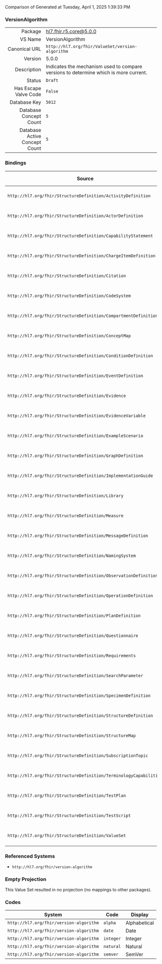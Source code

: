 Comparison of 
Generated at Tuesday, April 1, 2025 1:39:33 PM

### VersionAlgorithm

|      |     |
| ---: | --- |
| Package | hl7.fhir.r5.core@5.0.0 |
| VS Name | VersionAlgorithm |
| Canonical URL | `http://hl7.org/fhir/ValueSet/version-algorithm` |
| Version | 5.0.0 |
| Description | Indicates the mechanism used to compare versions to determine which is more current. |
| Status | `Draft` |
| Has Escape Valve Code | `False` |
| Database Key | `5012` |
| Database Concept Count | `5` |
| Database Active Concept Count | `5` |
### Bindings

| Source | Element | Binding | Strength | Element Short |
| ------ | ------- | ------- | -------- | ------------- |
| `http://hl7.org/fhir/StructureDefinition/ActivityDefinition` | `ActivityDefinition.versionAlgorithm[x]` | `http://hl7.org/fhir/ValueSet/version-algorithm` | `Extensible` | How to compare versions |
| `http://hl7.org/fhir/StructureDefinition/ActorDefinition` | `ActorDefinition.versionAlgorithm[x]` | `http://hl7.org/fhir/ValueSet/version-algorithm` | `Extensible` | How to compare versions |
| `http://hl7.org/fhir/StructureDefinition/CapabilityStatement` | `CapabilityStatement.versionAlgorithm[x]` | `http://hl7.org/fhir/ValueSet/version-algorithm` | `Extensible` | How to compare versions |
| `http://hl7.org/fhir/StructureDefinition/ChargeItemDefinition` | `ChargeItemDefinition.versionAlgorithm[x]` | `http://hl7.org/fhir/ValueSet/version-algorithm` | `Extensible` | How to compare versions |
| `http://hl7.org/fhir/StructureDefinition/Citation` | `Citation.versionAlgorithm[x]` | `http://hl7.org/fhir/ValueSet/version-algorithm` | `Extensible` | How to compare versions |
| `http://hl7.org/fhir/StructureDefinition/CodeSystem` | `CodeSystem.versionAlgorithm[x]` | `http://hl7.org/fhir/ValueSet/version-algorithm` | `Extensible` | How to compare versions |
| `http://hl7.org/fhir/StructureDefinition/CompartmentDefinition` | `CompartmentDefinition.versionAlgorithm[x]` | `http://hl7.org/fhir/ValueSet/version-algorithm` | `Extensible` | How to compare versions |
| `http://hl7.org/fhir/StructureDefinition/ConceptMap` | `ConceptMap.versionAlgorithm[x]` | `http://hl7.org/fhir/ValueSet/version-algorithm` | `Extensible` | How to compare versions |
| `http://hl7.org/fhir/StructureDefinition/ConditionDefinition` | `ConditionDefinition.versionAlgorithm[x]` | `http://hl7.org/fhir/ValueSet/version-algorithm` | `Extensible` | How to compare versions |
| `http://hl7.org/fhir/StructureDefinition/EventDefinition` | `EventDefinition.versionAlgorithm[x]` | `http://hl7.org/fhir/ValueSet/version-algorithm` | `Extensible` | How to compare versions |
| `http://hl7.org/fhir/StructureDefinition/Evidence` | `Evidence.versionAlgorithm[x]` | `http://hl7.org/fhir/ValueSet/version-algorithm` | `Extensible` | How to compare versions |
| `http://hl7.org/fhir/StructureDefinition/EvidenceVariable` | `EvidenceVariable.versionAlgorithm[x]` | `http://hl7.org/fhir/ValueSet/version-algorithm` | `Extensible` | How to compare versions |
| `http://hl7.org/fhir/StructureDefinition/ExampleScenario` | `ExampleScenario.versionAlgorithm[x]` | `http://hl7.org/fhir/ValueSet/version-algorithm` | `Extensible` | How to compare versions |
| `http://hl7.org/fhir/StructureDefinition/GraphDefinition` | `GraphDefinition.versionAlgorithm[x]` | `http://hl7.org/fhir/ValueSet/version-algorithm` | `Extensible` | How to compare versions |
| `http://hl7.org/fhir/StructureDefinition/ImplementationGuide` | `ImplementationGuide.versionAlgorithm[x]` | `http://hl7.org/fhir/ValueSet/version-algorithm` | `Extensible` | How to compare versions |
| `http://hl7.org/fhir/StructureDefinition/Library` | `Library.versionAlgorithm[x]` | `http://hl7.org/fhir/ValueSet/version-algorithm` | `Extensible` | How to compare versions |
| `http://hl7.org/fhir/StructureDefinition/Measure` | `Measure.versionAlgorithm[x]` | `http://hl7.org/fhir/ValueSet/version-algorithm` | `Extensible` | How to compare versions |
| `http://hl7.org/fhir/StructureDefinition/MessageDefinition` | `MessageDefinition.versionAlgorithm[x]` | `http://hl7.org/fhir/ValueSet/version-algorithm` | `Extensible` | How to compare versions |
| `http://hl7.org/fhir/StructureDefinition/NamingSystem` | `NamingSystem.versionAlgorithm[x]` | `http://hl7.org/fhir/ValueSet/version-algorithm` | `Extensible` | How to compare versions |
| `http://hl7.org/fhir/StructureDefinition/ObservationDefinition` | `ObservationDefinition.versionAlgorithm[x]` | `http://hl7.org/fhir/ValueSet/version-algorithm` | `Extensible` | How to compare versions |
| `http://hl7.org/fhir/StructureDefinition/OperationDefinition` | `OperationDefinition.versionAlgorithm[x]` | `http://hl7.org/fhir/ValueSet/version-algorithm` | `Extensible` | How to compare versions |
| `http://hl7.org/fhir/StructureDefinition/PlanDefinition` | `PlanDefinition.versionAlgorithm[x]` | `http://hl7.org/fhir/ValueSet/version-algorithm` | `Extensible` | How to compare versions |
| `http://hl7.org/fhir/StructureDefinition/Questionnaire` | `Questionnaire.versionAlgorithm[x]` | `http://hl7.org/fhir/ValueSet/version-algorithm` | `Extensible` | How to compare versions |
| `http://hl7.org/fhir/StructureDefinition/Requirements` | `Requirements.versionAlgorithm[x]` | `http://hl7.org/fhir/ValueSet/version-algorithm` | `Extensible` | How to compare versions |
| `http://hl7.org/fhir/StructureDefinition/SearchParameter` | `SearchParameter.versionAlgorithm[x]` | `http://hl7.org/fhir/ValueSet/version-algorithm` | `Extensible` | How to compare versions |
| `http://hl7.org/fhir/StructureDefinition/SpecimenDefinition` | `SpecimenDefinition.versionAlgorithm[x]` | `http://hl7.org/fhir/ValueSet/version-algorithm` | `Extensible` | How to compare versions |
| `http://hl7.org/fhir/StructureDefinition/StructureDefinition` | `StructureDefinition.versionAlgorithm[x]` | `http://hl7.org/fhir/ValueSet/version-algorithm` | `Extensible` | How to compare versions |
| `http://hl7.org/fhir/StructureDefinition/StructureMap` | `StructureMap.versionAlgorithm[x]` | `http://hl7.org/fhir/ValueSet/version-algorithm` | `Extensible` | How to compare versions |
| `http://hl7.org/fhir/StructureDefinition/SubscriptionTopic` | `SubscriptionTopic.versionAlgorithm[x]` | `http://hl7.org/fhir/ValueSet/version-algorithm` | `Extensible` | How to compare versions |
| `http://hl7.org/fhir/StructureDefinition/TerminologyCapabilities` | `TerminologyCapabilities.versionAlgorithm[x]` | `http://hl7.org/fhir/ValueSet/version-algorithm` | `Extensible` | How to compare versions |
| `http://hl7.org/fhir/StructureDefinition/TestPlan` | `TestPlan.versionAlgorithm[x]` | `http://hl7.org/fhir/ValueSet/version-algorithm` | `Extensible` | How to compare versions |
| `http://hl7.org/fhir/StructureDefinition/TestScript` | `TestScript.versionAlgorithm[x]` | `http://hl7.org/fhir/ValueSet/version-algorithm` | `Extensible` | How to compare versions |
| `http://hl7.org/fhir/StructureDefinition/ValueSet` | `ValueSet.versionAlgorithm[x]` | `http://hl7.org/fhir/ValueSet/version-algorithm` | `Extensible` | How to compare versions |

### Referenced Systems

* `http://hl7.org/fhir/version-algorithm`
### Empty Projection

This Value Set resulted in no projection (no mappings to other packages).

### Codes

| System | Code | Display |
| ------ | ---- | ------- |
| `http://hl7.org/fhir/version-algorithm` | `alpha` | Alphabetical |
| `http://hl7.org/fhir/version-algorithm` | `date` | Date |
| `http://hl7.org/fhir/version-algorithm` | `integer` | Integer |
| `http://hl7.org/fhir/version-algorithm` | `natural` | Natural |
| `http://hl7.org/fhir/version-algorithm` | `semver` | SemVer |
